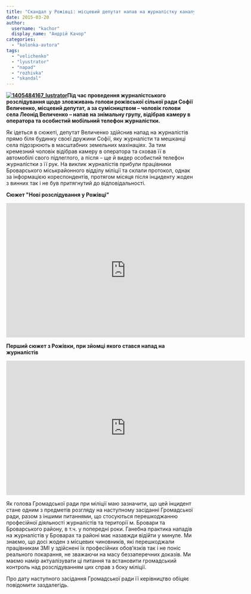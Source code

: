 ```yaml
---
title: "Скандал у Рожівці: місцевий депутат напав на журналістку каналу 2+2 – ВІДЕО"
date: 2015-03-20
author: 
  username: "kachor"
  display_name: "Андрій Качор"
categories: 
  - "kolonka-avtora"
tags: 
  - "velichenko"
  - "lyustrator"
  - "napad"
  - "rozhivka"
  - "skandal"
---
```


**[![1405484167_lustrator](https://mpz.brovary.org/wp-content/uploads/2015/03/1405484167_lustrator.jpg)](https://mpz.brovary.org/wp-content/uploads/2015/03/1405484167_lustrator.jpg)Під час проведення журналістського розслідування щодо зловживань голови рожівської сілької ради Софії Величенко, місцевий депутат, а за сумісництвом – чоловік голови села Леонід Величенко – напав на знімальну групу, відібрав камеру в оператора та особистий мобільний телефон журналістки.**

Як ідеться в сюжеті, депутат Величенко здійснив напад на журналістів прямо біля будинку своєї дружини Софії, яку журналісти та мешканці села підозрюють в масштабних земельних махінаціях. За тим кремезний чоловік відібрав камеру в оператора та сховав її в автомобілі свого підлеглого, а після – ще й видер особистий телефон журналістки з її рук. На виклик журналістів прибули працівники Броварського міськрайонного відділу міліції та склали протокол, однак за інформацією кореспондентів, протягом місяця після інциденту жоден з винних так і не був притягнутий до відповідальності.

**Сюжет "Нові розслідування у Рожівці"**

<iframe src="https://www.youtube.com/embed/LI1yYxI4MZ0" width="640" height="360" frameborder="0" allowfullscreen="allowfullscreen"></iframe>

**Перший сюжет з Рожівки, при зйомці якого стався напад на журналістів**

<iframe src="https://www.youtube.com/embed/IMS2GGXUZb8?list=PLA4DQZzzQYpZ-CSs-NhrfCiNCQWJDjFyJ" width="640" height="360" frameborder="0" allowfullscreen="allowfullscreen"></iframe>

Як голова Громадської ради при міліції маю зазначити, що цей інцидент стане одним з предметів розгляду на наступному засіданні Громадської ради, разом з іншими питаннями, що стосуються перешкоджанню професійної діяльності журналістів та території м. Бровари та Броварського району, в т.ч. у попередні роки. Ганебна практика нападів на журналістів у Броварах та районі має назавжди відійти у минуле. Ми знаємо, що досі жоден з місцевих чиновників, які перешкоджали працівникам ЗМІ у здійснені їх професійних обов’язків так і не поніс реального покарання, не зважаючи на масу беззаперечних доказів. Ми маємо намір актуалізувати ці питання та встановити громадський контроль над розслідуванням цих справ з боку міліції.

Про дату наступного засідання Громадської ради її керівництво обіцяє повідомити заздалегідь.
